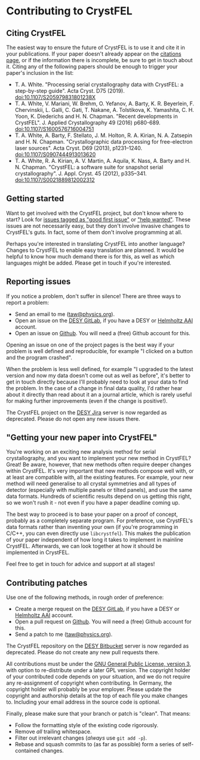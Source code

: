 Contributing to CrystFEL
========================

Citing CrystFEL
---------------

The easiest way to ensure the future of CrystFEL is to use it and cite it in your publications.  If your paper doesn't already appear on the [citations page](https://www.desy.de/~twhite/crystfel/citations.html), or if the information there is incomplete, be sure to get in touch about it.  Citing any of the following papers should be enough to trigger your paper's inclusion in the list:

* T. A. White. "Processing serial crystallography data with CrystFEL: a step-by-step guide". Acta Cryst. D75 (2019).  [doi:10.1107/S205979831801238X](https://doi.org/10.1107/S205979831801238X)
* T. A. White, V. Mariani, W. Brehm, O. Yefanov, A. Barty, K. R. Beyerlein, F. Chervinskii, L. Galli, C. Gati, T. Nakane, A. Tolstikova, K. Yamashita, C. H. Yoon, K. Diederichs and H. N. Chapman. "Recent developments in CrystFEL". J. Applied Crystallography 49 (2016) p680-689.  [doi:10.1107/S1600576716004751](http://dx.doi.org/10.1107/S1600576716004751)
* T. A. White, A. Barty, F. Stellato, J. M. Holton, R. A. Kirian, N. A. Zatsepin and H. N. Chapman. "Crystallographic data processing for free-electron laser sources". Acta Cryst. D69 (2013), p1231–1240.  [doi:10.1107/S0907444913013620](http://dx.doi.org/10.1107/S0907444913013620)
* T. A. White, R. A. Kirian, A. V. Martin, A. Aquila, K. Nass, A. Barty and H. N. Chapman. "CrystFEL: a software suite for snapshot serial crystallography". J. Appl. Cryst. 45 (2012), p335–341.  [doi:10.1107/S0021889812002312](http://dx.doi.org/10.1107/S0021889812002312)


Getting started
---------------

Want to get involved with the CrystFEL project, but don't know where to start?  Look for [issues tagged as "good first issue"](https://gitlab.desy.de/thomas.white/crystfel/-/issues?label_name%5B%5D=good+first+issue) or ["help wanted"](https://gitlab.desy.de/thomas.white/crystfel/-/issues?label_name%5B%5D=help+wanted).  These issues are not necessarily easy, but they don't involve invasive changes to CrystFEL's guts.  In fact, some of them don't involve programming at all.

Perhaps you're interested in translating CrystFEL into another language?  Changes to CrystFEL to enable easy translation are planned.  It would be helpful to know how much demand there is for this, as well as which languages might be added.  Please get in touch if you're interested.


Reporting issues
----------------

If you notice a problem, don't suffer in silence!  There are three ways to report a problem:

* Send an email to me (taw@physics.org).
* Open an issue on the [DESY GitLab](https://gitlab.desy.de/thomas.white/crystfel), if you have a DESY or [Helmholtz AAI](https://login.helmholtz.de/home/) account.
* Open an issue on [Github](https://github.com/taw10/crystfel).  You will need a (free) Github account for this.

Opening an issue on one of the project pages is the best way if your problem is well defined and reproducible, for example "I clicked on a button and the program crashed".

When the problem is less well defined, for example "I upgraded to the latest version and now my data doesn't come out as well as before", it's better to get in touch directly because I'll probably need to look at your data to find the problem.  In the case of a change in final data quality, I'd rather hear about it directly than read about it an a journal article, which is rarely useful for making further improvements (even if the change is positive!).

The CrystFEL project on the [DESY Jira](https://agira.desy.de/projects/CRYS/issues) server is now regarded as deprecated.  Please do not open any new issues there.


"Getting your new paper into CrystFEL"
--------------------------------------

You're working on an exciting new analysis method for serial crystallography, and you want to implement your new method in CrystFEL?  Great!  Be aware, however, that new methods often require deeper changes within CrystFEL.  It's very important that new methods compose well with, or at least are compatible with, all the existing features.  For example, your new method will need generalise to all crystal symmetries and all types of detector (especially with multiple panels or tilted panels), and use the same data formats.  Hundreds of scientific results depend on us getting this right, so we won't rush it - not even if you have a paper deadline coming up.

The best way to proceed is to base your paper on a proof of concept, probably as a completely separate program.  For preference, use CrystFEL's data formats rather than inventing your own (if you're programming in C/C++, you can even directly use `libcrystfel`).  This makes the publication of your paper independent of how long it takes to implement in mainline CrystFEL.  Afterwards, we can look together at how it should be implemented in CrystFEL.

Feel free to get in touch for advice and support at all stages!


Contributing patches
--------------------

Use one of the following methods, in rough order of preference:

* Create a merge request on the [DESY GitLab](https://gitlab.desy.de/thomas.white/crystfel), if you have a DESY or [Helmholtz AAI](https://login.helmholtz.de/home/) account.
* Open a pull request on [Github](https://github.com/taw10/crystfel).  You will need a (free) Github account for this.
* Send a patch to me (taw@physics.org).

The CrystFEL repository on the [DESY Bitbucket](https://stash.desy.de/projects/CRYS/repos/crystfel/) server is now regarded as deprecated.  Please do not create any new pull requests there.

All contributions must be under the [GNU General Public License, version 3](https://www.gnu.org/licenses/gpl-3.0.html), with option to re-distribute under a later GPL version.  The copyright holder of your contributed code depends on your situation, and we do not require any re-assignment of copyright when contributing.  In Germany, the copyright holder will probably be your employer.  Please update the copyright and authorship details at the top of each file you make changes to.  Including your email address in the source code is optional.

Finally, please make sure that your branch or patch is "clean".  That means:

* Follow the formatting style of the existing code rigorously.
* Remove *all* trailing whitespace.
* Filter out irrelevant changes (*always* use `git add -p`).
* Rebase and squash commits to (as far as possible) form a series of self-contained changes.
